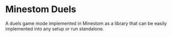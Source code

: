 # Minestom Duels
A duels game mode implemented in Minestom as a library that
can be easily implemented into any setup or run standalone.